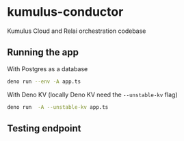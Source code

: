 # kumulus-conductor

Kumulus Cloud and Relai orchestration codebase

## Running the app

With Postgres as a database

```bash
deno run --env -A app.ts
```

With Deno KV (locally Deno KV need the `--unstable-kv` flag)

```bash
deno run  -A --unstable-kv app.ts
```

## Testing endpoint

